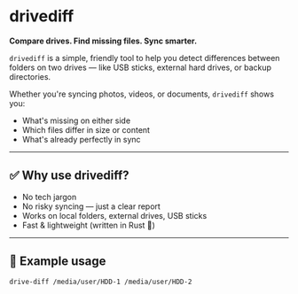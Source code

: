 # drivediff

**Compare drives. Find missing files. Sync smarter.**

`drivediff` is a simple, friendly tool to help you detect differences between folders on two drives — like USB sticks, external hard drives, or backup directories.

Whether you're syncing photos, videos, or documents, `drivediff` shows you:

- What's missing on either side
- Which files differ in size or content
- What's already perfectly in sync

---

## ✅ Why use drivediff?

- No tech jargon
- No risky syncing — just a clear report
- Works on local folders, external drives, USB sticks
- Fast & lightweight (written in Rust 🦀)

---

## 🚀 Example usage

```bash
drive-diff /media/user/HDD-1 /media/user/HDD-2
```
